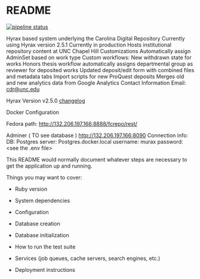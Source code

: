 # README

[![pipeline status](https://gitlab.ncs.mcgill.ca/lts/murax/badges/master/pipeline.svg)](https://gitlab.ncs.mcgill.ca/lts/murax/commits/master)

Hyrax based system underlying the Carolina Digital Repository
Currently using Hyrax version 2.5.1
Currently in production
Hosts institutional repository content at UNC Chapel Hill
Customizations
Automatically assign AdminSet based on work type
Custom workflows:
New withdrawn state for works
Honors thesis workflow automatically assigns departmental group as reviewer for deposited works
Updated deposit/edit form with combined files and metadata tabs
Import scripts for new ProQuest deposits
Merges old and new analytics data from Google Analytics
Contact Information
Email: cdr@unc.edu




Hyrax Version
v2.5.0
[changelog](https://github.com/samvera/hyrax/releases/tag/v2.5.0)


Docker Configuration 

Fedora path:
http://132.206.197.166:8888/fcrepo/rest/

Adminer ( TO see database )
http://132.206.197.166:8090
Connection info:
DB: Postgres
server: Postgres.docker.local
username: murax
password: <see the .env file>


This README would normally document whatever steps are necessary to get the
application up and running.

Things you may want to cover:

* Ruby version

* System dependencies

* Configuration

* Database creation

* Database initialization

* How to run the test suite

* Services (job queues, cache servers, search engines, etc.)

* Deployment instructions


